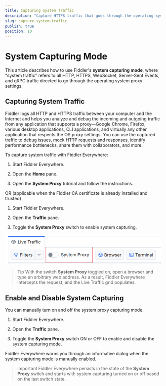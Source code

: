 ```yaml
---
title: Capturing System Traffic
description: "Capture HTTPS traffic that goes through the operating system proxy."
slug: capture-system-traffic
publish: true
position: 10
---
```


# System Capturing Mode

This article describes how to use Fiddler's **system capturing mode**, where "system traffic" refers to all HTTP, HTTPS, WebSocket, Server-Sent Events, and gRPC traffic directed to go through the operating system proxy settings.

## Capturing System Traffic

Fiddler logs all HTTP and HTTPS traffic between your computer and the Internet and helps you analyze and debug the incoming and outgoing traffic from any application that supports a proxy&mdash;Google Chrome, Firefox, various desktop applications, CLI applications, and virtually any other application that respects the OS proxy settings. You can use the captured traffic to debug issues, mock HTTP requests and responses, identify performance bottlenecks, share them with collaborators, and more.

To capture system traffic with Fiddler Everywhere:

1. Start Fiddler Everywhere. 

1. Open the **Home** pane.

1. Open the **System Proxy** tutorial and follow the instructions.

OR (applicable when the Fiddler CA certificate is already installed and trusted)

1. Start Fiddler Everywhere.

1. Open the **Traffic** pane.

1. Toggle the **System Proxy** switch to enable system capturing.

![Use the "System Proxy" switch to toggle on and off the system capturing mode](../images/get-started/get-started-toggle.png)

> Tip With the switch **System Proxy** toggled on, open a browser and type an arbitrary web address. As a result, Fiddler Everywhere intercepts the request, and the Live Traffic grid populates.

## Enable and Disable System Capturing

You can manually turn on and off the system proxy capturing mode.

1. Start Fiddler Everywhere.

1. Open the **Traffic** pane.

1. Toggle the **System Proxy** switch ON or OFF to enable and disable the system capturing mode.

Fiddler Everywhere warns you through an informative dialog when the system capturing mode is manually enabled.

>important Fiddler Everywhere persists in the state of the **System Proxy** switch and starts with system capturing turned on or off based on the last switch state.
